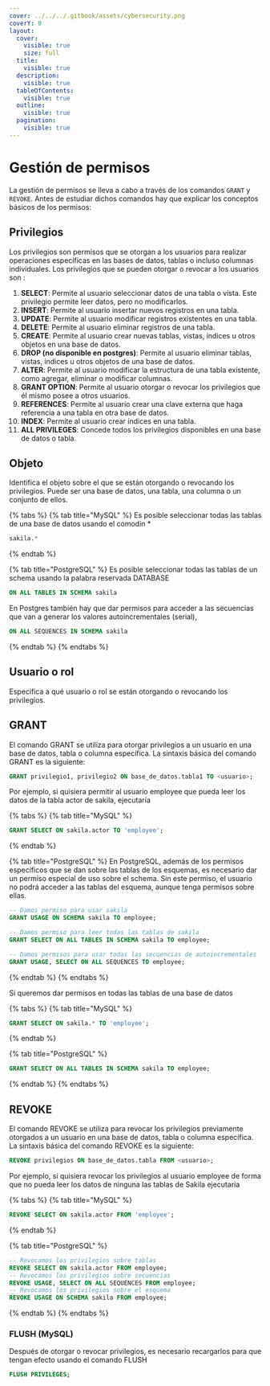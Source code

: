 ```yaml
---
cover: ../../../.gitbook/assets/cybersecurity.png
coverY: 0
layout:
  cover:
    visible: true
    size: full
  title:
    visible: true
  description:
    visible: true
  tableOfContents:
    visible: true
  outline:
    visible: true
  pagination:
    visible: true
---
```


# Gestión de permisos

La gestión de permisos se lleva a cabo a través de los comandos `GRANT` y `REVOKE`. Antes de estudiar dichos comandos hay que explicar los conceptos básicos de los permisos:

## Privilegios

Los privilegios son permisos que se otorgan a los usuarios para realizar operaciones específicas en las bases de datos, tablas o incluso columnas individuales. Los privilegios que se pueden otorgar o revocar a los usuarios son :

1. **SELECT**: Permite al usuario seleccionar datos de una tabla o vista. Este privilegio permite leer datos, pero no modificarlos.
2. **INSERT**: Permite al usuario insertar nuevos registros en una tabla.
3. **UPDATE**: Permite al usuario modificar registros existentes en una tabla.
4. **DELETE**: Permite al usuario eliminar registros de una tabla.
5. **CREATE**: Permite al usuario crear nuevas tablas, vistas, índices u otros objetos en una base de datos.
6. **DROP (no disponible en postgres)**: Permite al usuario eliminar tablas, vistas, índices u otros objetos de una base de datos.
7. **ALTER**: Permite al usuario modificar la estructura de una tabla existente, como agregar, eliminar o modificar columnas.
8. **GRANT OPTION**: Permite al usuario otorgar o revocar los privilegios que él mismo posee a otros usuarios.
9. **REFERENCES**: Permite al usuario crear una clave externa que haga referencia a una tabla en otra base de datos.
10. **INDEX**: Permite al usuario crear índices en una tabla.
11. **ALL PRIVILEGES**: Concede todos los privilegios disponibles en una base de datos o tabla.

## Objeto

Identifica el objeto sobre el que se están otorgando o revocando los privilegios. Puede ser una base de datos, una tabla, una columna o un conjunto de ellos.

{% tabs %}
{% tab title="MySQL" %}
Es posible seleccionar todas las tablas de una base de datos usando el comodín \*

```sql
sakila.*
```
{% endtab %}

{% tab title="PostgreSQL" %}
Es posible seleccionar todas las tablas de un schema usando la palabra reservada DATABASE&#x20;

```sql
ON ALL TABLES IN SCHEMA sakila
```

En Postgres también hay que dar permisos para acceder a las secuencias que van a generar los valores autoincrementales (serial),

```sql
ON ALL SEQUENCES IN SCHEMA sakila
```
{% endtab %}
{% endtabs %}

## Usuario o rol

Especifica a qué usuario o rol se están otorgando o revocando los privilegios.

## GRANT

El comando GRANT se utiliza para otorgar privilegios a un usuario en una base de datos, tabla o columna específica. La sintaxis básica del comando GRANT es la siguiente:

```sql
GRANT privilegio1, privilegio2 ON base_de_datos.tabla1 TO <usuario>;
```

Por ejemplo, si quisiera permitir al usuario employee que pueda leer los datos de la tabla actor de sakila, ejecutaría

{% tabs %}
{% tab title="MySQL" %}
```sql
GRANT SELECT ON sakila.actor TO 'employee';
```
{% endtab %}

{% tab title="PostgreSQL" %}
En PostgreSQL, además de los permisos específicos que se dan sobre las tablas de los esquemas, es necesario dar un permiso especial de uso sobre el schema. Sin este permiso, el usuario no podrá acceder a las tablas del esquema, aunque tenga permisos sobre ellas.

```sql
-- Damos permiso para usar sakila
GRANT USAGE ON SCHEMA sakila TO employee;

-- Damos permiso para leer todas las tablas de sakila
GRANT SELECT ON ALL TABLES IN SCHEMA sakila TO employee;

-- Damos permisos para usar todas las secuencias de autoincrementales
GRANT USAGE, SELECT ON ALL SEQUENCES TO employee;
```
{% endtab %}
{% endtabs %}

Si queremos dar permisos en todas las tablas de una base de datos

{% tabs %}
{% tab title="MySQL" %}
```sql
GRANT SELECT ON sakila.* TO 'employee';
```
{% endtab %}

{% tab title="PostgreSQL" %}
```sql
GRANT SELECT ON ALL TABLES IN SCHEMA sakila TO employee;
```
{% endtab %}
{% endtabs %}

## REVOKE

El comando REVOKE se utiliza para revocar los privilegios previamente otorgados a un usuario en una base de datos, tabla o columna específica. La sintaxis básica del comando REVOKE es la siguiente:

```sql
REVOKE privilegios ON base_de_datos.tabla FROM <usuario>;
```

Por ejemplo, si quisiera revocar los privilegios al usuario employee de forma que no pueda leer los datos de ninguna las tablas de Sakila ejecutaría

{% tabs %}
{% tab title="MySQL" %}
```sql
REVOKE SELECT ON sakila.actor FROM 'employee';
```
{% endtab %}

{% tab title="PostgreSQL" %}
```sql
-- Revocamos los privilegios sobre tablas
REVOKE SELECT ON sakila.actor FROM employee;
-- Revocamos los privilegios sobre secuencias
REVOKE USAGE, SELECT ON ALL SEQUENCES FROM employee;
-- Revocamos los privilegios sobre el esquema
REVOKE USAGE ON SCHEMA sakila FROM employee;
```
{% endtab %}
{% endtabs %}

### FLUSH (MySQL)

Después de otorgar o revocar privilegios, es necesario recargarlos para que tengan efecto usando el comando FLUSH

```sql
FLUSH PRIVILEGES;
```
